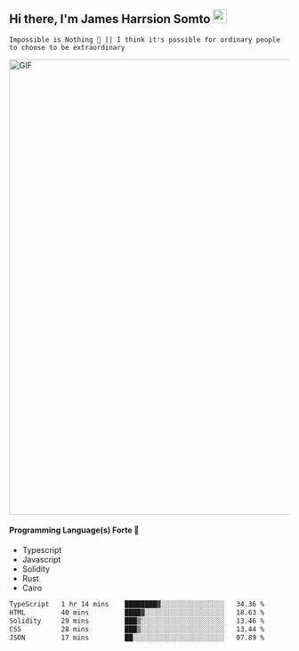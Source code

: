 ## Hi there, I'm James Harrsion Somto <img src="https://media.giphy.com/media/hvRJCLFzcasrR4ia7z/giphy.gif" width="25px">

`Impossible is Nothing 🚀 || I think it's possible for ordinary people to choose to be extraordinary`

 
<img align="center" alt="GIF" src="https://github.com/Gapur/Gapur/blob/master/coding.gif?raw=true" width="818px" height="818px" />


#### Programming Language(s) Forte 🚀
- Typescript
- Javascript
- Solidity
- Rust
- Cairo



<!--START_SECTION:waka-->

```txt
TypeScript   1 hr 14 mins    ████████▓░░░░░░░░░░░░░░░░   34.36 %
HTML         40 mins         ████▓░░░░░░░░░░░░░░░░░░░░   18.63 %
Solidity     29 mins         ███▒░░░░░░░░░░░░░░░░░░░░░   13.46 %
CSS          28 mins         ███▒░░░░░░░░░░░░░░░░░░░░░   13.44 %
JSON         17 mins         ██░░░░░░░░░░░░░░░░░░░░░░░   07.89 %
```

<!--END_SECTION:waka-->
<br />
<br />
<br />







